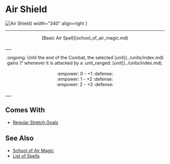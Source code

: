 # Air Shield

![Air Shield](../assets/spells-air_shield.webp){ width="340" align=right }

___
<p style="text-align: center;" markdown>[Basic Air Spell](school_of_air_magic.md)</p>
___
<p style="text-align: center;" markdown>:ongoing: Until the end of the Combat, the selected [unit](../units/index.md) gains \* whenever it is attacked by a :unit_ranged: [unit](../units/index.md).<br><br>:empower: 0 - +1 :defense:<br>:empower: 1 - +2 :defense:<br>:empower: 2 - +3 :defense:</p>
___


## Comes With

- [Regular Stretch Goals](../content.md)


## See Also

- [School of Air Magic](school_of_air_magic.md)
- [List of Spells](index.md)
